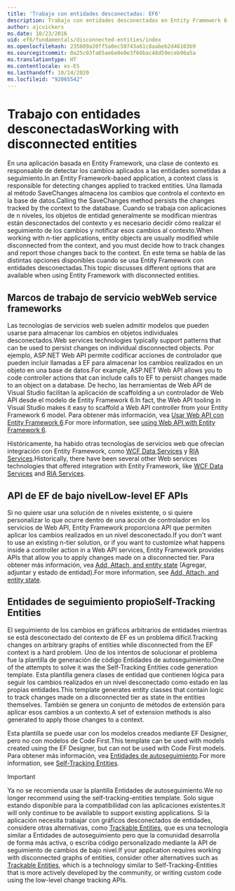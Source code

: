 ```yaml
---
title: 'Trabajo con entidades desconectadas: EF6'
description: Trabajo con entidades desconectadas en Entity Framework 6
author: ajcvickers
ms.date: 10/23/2016
uid: ef6/fundamentals/disconnected-entities/index
ms.openlocfilehash: 235609a20ff5a0ec50743a61c8aabeb2d46103b9
ms.sourcegitcommit: 0a25c03fa65ae6e0e0e3f66bac48d59eceb96a5a
ms.translationtype: HT
ms.contentlocale: es-ES
ms.lasthandoff: 10/14/2020
ms.locfileid: "92065542"
---
```

# <a name="working-with-disconnected-entities"></a><span data-ttu-id="8da51-103">Trabajo con entidades desconectadas</span><span class="sxs-lookup"><span data-stu-id="8da51-103">Working with disconnected entities</span></span>

<span data-ttu-id="8da51-104">En una aplicación basada en Entity Framework, una clase de contexto es responsable de detectar los cambios aplicados a las entidades sometidas a seguimiento.</span><span class="sxs-lookup"><span data-stu-id="8da51-104">In an Entity Framework-based application, a context class is responsible for detecting changes applied to tracked entities.</span></span> <span data-ttu-id="8da51-105">Una llamada al método SaveChanges almacena los cambios que controla el contexto en la base de datos.</span><span class="sxs-lookup"><span data-stu-id="8da51-105">Calling the SaveChanges method persists the changes tracked by the context to the database.</span></span> <span data-ttu-id="8da51-106">Cuando se trabaja con aplicaciones de n niveles, los objetos de entidad generalmente se modifican mientras están desconectados del contexto y es necesario decidir cómo realizar el seguimiento de los cambios y notificar esos cambios al contexto.</span><span class="sxs-lookup"><span data-stu-id="8da51-106">When working with n-tier applications, entity objects are usually modified while disconnected from the context, and you must decide how to track changes and report those changes back to the context.</span></span> <span data-ttu-id="8da51-107">En este tema se habla de las distintas opciones disponibles cuando se usa Entity Framework con entidades desconectadas.</span><span class="sxs-lookup"><span data-stu-id="8da51-107">This topic discusses different options that are available when using Entity Framework with disconnected entities.</span></span>

## <a name="web-service-frameworks"></a><span data-ttu-id="8da51-108">Marcos de trabajo de servicio web</span><span class="sxs-lookup"><span data-stu-id="8da51-108">Web service frameworks</span></span>

<span data-ttu-id="8da51-109">Las tecnologías de servicios web suelen admitir modelos que pueden usarse para almacenar los cambios en objetos individuales desconectados.</span><span class="sxs-lookup"><span data-stu-id="8da51-109">Web services technologies typically support patterns that can be used to persist changes on individual disconnected objects.</span></span> <span data-ttu-id="8da51-110">Por ejemplo, ASP.NET Web API permite codificar acciones de controlador que pueden incluir llamadas a EF para almacenar los cambios realizados en un objeto en una base de datos.</span><span class="sxs-lookup"><span data-stu-id="8da51-110">For example, ASP.NET Web API allows you to code controller actions that can include calls to EF to persist changes made to an object on a database.</span></span> <span data-ttu-id="8da51-111">De hecho, las herramientas de Web API de Visual Studio facilitan la aplicación de scaffolding a un controlador de Web API desde el modelo de Entity Framework 6.</span><span class="sxs-lookup"><span data-stu-id="8da51-111">In fact, the Web API tooling in Visual Studio makes it easy to scaffold a Web API controller from your Entity Framework 6 model.</span></span> <span data-ttu-id="8da51-112">Para obtener más información, vea [Usar Web API con Entity Framework 6](/aspnet/web-api/overview/data/using-web-api-with-entity-framework/).</span><span class="sxs-lookup"><span data-stu-id="8da51-112">For more information, see [using Web API with Entity Framework 6](/aspnet/web-api/overview/data/using-web-api-with-entity-framework/).</span></span>

<span data-ttu-id="8da51-113">Históricamente, ha habido otras tecnologías de servicios web que ofrecían integración con Entity Framework, como [WCF Data Services](/dotnet/framework/data/wcf/create-a-data-service-using-an-adonet-ef-data-wcf) y [RIA Services](/previous-versions/dotnet/wcf-ria/ee707344(v=vs.91)).</span><span class="sxs-lookup"><span data-stu-id="8da51-113">Historically, there have been several other Web services technologies that offered integration with Entity Framework, like [WCF Data Services](/dotnet/framework/data/wcf/create-a-data-service-using-an-adonet-ef-data-wcf) and [RIA Services](/previous-versions/dotnet/wcf-ria/ee707344(v=vs.91)).</span></span>

## <a name="low-level-ef-apis"></a><span data-ttu-id="8da51-114">API de EF de bajo nivel</span><span class="sxs-lookup"><span data-stu-id="8da51-114">Low-level EF APIs</span></span>

<span data-ttu-id="8da51-115">Si no quiere usar una solución de n niveles existente, o si quiere personalizar lo que ocurre dentro de una acción de controlador en los servicios de Web API, Entity Framework proporciona API que permiten aplicar los cambios realizados en un nivel desconectado.</span><span class="sxs-lookup"><span data-stu-id="8da51-115">If you don't want to use an existing n-tier solution, or if you want to customize what happens inside a controller action in a Web API services, Entity Framework provides APIs that allow you to apply changes made on a disconnected tier.</span></span> <span data-ttu-id="8da51-116">Para obtener más información, vea [Add, Attach, and entity state](xref:ef6/saving/change-tracking/entity-state) (Agregar, adjuntar y estado de entidad).</span><span class="sxs-lookup"><span data-stu-id="8da51-116">For more information, see [Add, Attach, and entity state](xref:ef6/saving/change-tracking/entity-state).</span></span>  

## <a name="self-tracking-entities"></a><span data-ttu-id="8da51-117">Entidades de seguimiento propio</span><span class="sxs-lookup"><span data-stu-id="8da51-117">Self-Tracking Entities</span></span>  

<span data-ttu-id="8da51-118">El seguimiento de los cambios en gráficos arbitrarios de entidades mientras se está desconectado del contexto de EF es un problema difícil.</span><span class="sxs-lookup"><span data-stu-id="8da51-118">Tracking changes on arbitrary graphs of entities while disconnected from the EF context is a hard problem.</span></span> <span data-ttu-id="8da51-119">Uno de los intentos de solucionar el problema fue la plantilla de generación de código Entidades de autoseguimiento.</span><span class="sxs-lookup"><span data-stu-id="8da51-119">One of the attempts to solve it was the Self-Tracking Entities code generation template.</span></span> <span data-ttu-id="8da51-120">Esta plantilla genera clases de entidad que contienen lógica para seguir los cambios realizados en un nivel desconectado como estado en las propias entidades.</span><span class="sxs-lookup"><span data-stu-id="8da51-120">This template generates entity classes that contain logic to track changes made on a disconnected tier as state in the entities themselves.</span></span> <span data-ttu-id="8da51-121">También se genera un conjunto de métodos de extensión para aplicar esos cambios a un contexto.</span><span class="sxs-lookup"><span data-stu-id="8da51-121">A set of extension methods is also generated to apply those changes to a context.</span></span>

<span data-ttu-id="8da51-122">Esta plantilla se puede usar con los modelos creados mediante EF Designer, pero no con modelos de Code First.</span><span class="sxs-lookup"><span data-stu-id="8da51-122">This template can be used with models created using the EF Designer, but can not be used with Code First models.</span></span> <span data-ttu-id="8da51-123">Para obtener más información, vea [Entidades de autoseguimiento](xref:ef6/fundamentals/disconnected-entities/self-tracking-entities/index).</span><span class="sxs-lookup"><span data-stu-id="8da51-123">For more information, see [Self-Tracking Entities](xref:ef6/fundamentals/disconnected-entities/self-tracking-entities/index).</span></span>  

> [!IMPORTANT]
> <span data-ttu-id="8da51-124">Ya no se recomienda usar la plantilla Entidades de autoseguimiento.</span><span class="sxs-lookup"><span data-stu-id="8da51-124">We no longer recommend using the self-tracking-entities template.</span></span> <span data-ttu-id="8da51-125">Solo sigue estando disponible para la compatibilidad con las aplicaciones existentes.</span><span class="sxs-lookup"><span data-stu-id="8da51-125">It will only continue to be available to support existing applications.</span></span> <span data-ttu-id="8da51-126">Si la aplicación necesita trabajar con gráficos desconectados de entidades, considere otras alternativas, como [Trackable Entities](https://trackableentities.github.io/), que es una tecnología similar a Entidades de autoseguimiento pero que la comunidad desarrolla de forma más activa, o escriba código personalizado mediante la API de seguimiento de cambios de bajo nivel.</span><span class="sxs-lookup"><span data-stu-id="8da51-126">If your application requires working with disconnected graphs of entities, consider other alternatives such as [Trackable Entities](https://trackableentities.github.io/), which is a technology similar to Self-Tracking-Entities that is more actively developed by the community, or writing custom code using the low-level change tracking APIs.</span></span>
